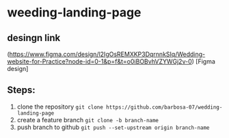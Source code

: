 # weeding-landing-page

## desingn link
(https://www.figma.com/design/l2IgOsREMXKP3DqrnnkSIq/Wedding-website-for-Practice?node-id=0-1&p=f&t=o0iBOBvhVZYWGj2v-0) [Figma design]

## Steps:
1. clone the repository
```git clone https://github.com/barbosa-07/wedding-landing-page```
2.  create a feature branch
``` git clone -b branch-name ```
3. push branch to github
``` git push --set-upstream origin branch-name ```


